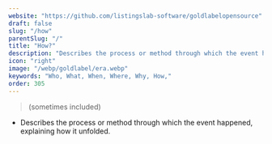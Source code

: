 ```yaml
---
website: "https://github.com/listingslab-software/goldlabelopensource"
draft: false
slug: "/how"
parentSlug: "/"
title: "How?"
description: "Describes the process or method through which the event happened, explaining how it unfolded."
icon: "right"
image: "/webp/goldlabel/era.webp"
keywords: "Who, What, When, Where, Why, How,"
order: 305
---
```

> (sometimes included) 
- Describes the process or method through which the event happened, explaining how it unfolded.

